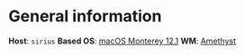 # General information

**Host**: `sirius`
**Based OS**: [macOS Monterey 12.1](https://www.apple.com/es/macos/monterey/)
**WM**: [Amethyst](https://ianyh.com/amethyst/)
